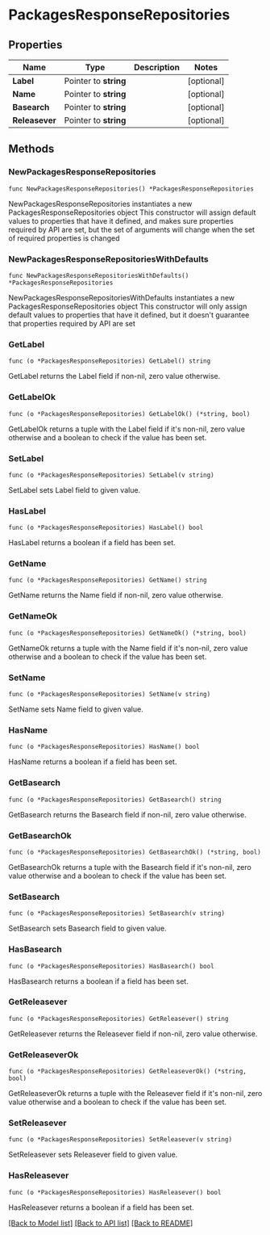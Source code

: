 # PackagesResponseRepositories

## Properties

Name | Type | Description | Notes
------------ | ------------- | ------------- | -------------
**Label** | Pointer to **string** |  | [optional] 
**Name** | Pointer to **string** |  | [optional] 
**Basearch** | Pointer to **string** |  | [optional] 
**Releasever** | Pointer to **string** |  | [optional] 

## Methods

### NewPackagesResponseRepositories

`func NewPackagesResponseRepositories() *PackagesResponseRepositories`

NewPackagesResponseRepositories instantiates a new PackagesResponseRepositories object
This constructor will assign default values to properties that have it defined,
and makes sure properties required by API are set, but the set of arguments
will change when the set of required properties is changed

### NewPackagesResponseRepositoriesWithDefaults

`func NewPackagesResponseRepositoriesWithDefaults() *PackagesResponseRepositories`

NewPackagesResponseRepositoriesWithDefaults instantiates a new PackagesResponseRepositories object
This constructor will only assign default values to properties that have it defined,
but it doesn't guarantee that properties required by API are set

### GetLabel

`func (o *PackagesResponseRepositories) GetLabel() string`

GetLabel returns the Label field if non-nil, zero value otherwise.

### GetLabelOk

`func (o *PackagesResponseRepositories) GetLabelOk() (*string, bool)`

GetLabelOk returns a tuple with the Label field if it's non-nil, zero value otherwise
and a boolean to check if the value has been set.

### SetLabel

`func (o *PackagesResponseRepositories) SetLabel(v string)`

SetLabel sets Label field to given value.

### HasLabel

`func (o *PackagesResponseRepositories) HasLabel() bool`

HasLabel returns a boolean if a field has been set.

### GetName

`func (o *PackagesResponseRepositories) GetName() string`

GetName returns the Name field if non-nil, zero value otherwise.

### GetNameOk

`func (o *PackagesResponseRepositories) GetNameOk() (*string, bool)`

GetNameOk returns a tuple with the Name field if it's non-nil, zero value otherwise
and a boolean to check if the value has been set.

### SetName

`func (o *PackagesResponseRepositories) SetName(v string)`

SetName sets Name field to given value.

### HasName

`func (o *PackagesResponseRepositories) HasName() bool`

HasName returns a boolean if a field has been set.

### GetBasearch

`func (o *PackagesResponseRepositories) GetBasearch() string`

GetBasearch returns the Basearch field if non-nil, zero value otherwise.

### GetBasearchOk

`func (o *PackagesResponseRepositories) GetBasearchOk() (*string, bool)`

GetBasearchOk returns a tuple with the Basearch field if it's non-nil, zero value otherwise
and a boolean to check if the value has been set.

### SetBasearch

`func (o *PackagesResponseRepositories) SetBasearch(v string)`

SetBasearch sets Basearch field to given value.

### HasBasearch

`func (o *PackagesResponseRepositories) HasBasearch() bool`

HasBasearch returns a boolean if a field has been set.

### GetReleasever

`func (o *PackagesResponseRepositories) GetReleasever() string`

GetReleasever returns the Releasever field if non-nil, zero value otherwise.

### GetReleaseverOk

`func (o *PackagesResponseRepositories) GetReleaseverOk() (*string, bool)`

GetReleaseverOk returns a tuple with the Releasever field if it's non-nil, zero value otherwise
and a boolean to check if the value has been set.

### SetReleasever

`func (o *PackagesResponseRepositories) SetReleasever(v string)`

SetReleasever sets Releasever field to given value.

### HasReleasever

`func (o *PackagesResponseRepositories) HasReleasever() bool`

HasReleasever returns a boolean if a field has been set.


[[Back to Model list]](../README.md#documentation-for-models) [[Back to API list]](../README.md#documentation-for-api-endpoints) [[Back to README]](../README.md)


